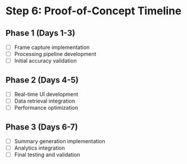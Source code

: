 # Step 6: Proof-of-Concept Timeline

## Phase 1 (Days 1-3)
- [ ] Frame capture implementation
- [ ] Processing pipeline development
- [ ] Initial accuracy validation

## Phase 2 (Days 4-5)
- [ ] Real-time UI development
- [ ] Data retrieval integration
- [ ] Performance optimization

## Phase 3 (Days 6-7)
- [ ] Summary generation implementation
- [ ] Analytics integration
- [ ] Final testing and validation 